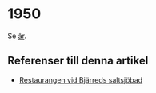 # 1950

Se [år](år).

## Referenser till denna artikel

* [Restaurangen vid Bjärreds saltsjöbad](restaurangen%20vid%20bjärreds%20saltsjöbad)
